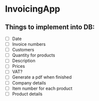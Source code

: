 # InvoicingApp

## Things to implement into DB:

- [ ] Date
- [ ] Invoice numbers
- [ ] Customers
- [ ] Quantity for products
- [ ] Description
- [ ] Prices
- [ ] VAT?
- [ ] Generate a pdf when finished
- [ ] Company details
- [ ] Item number for each product
- [ ] Product details
